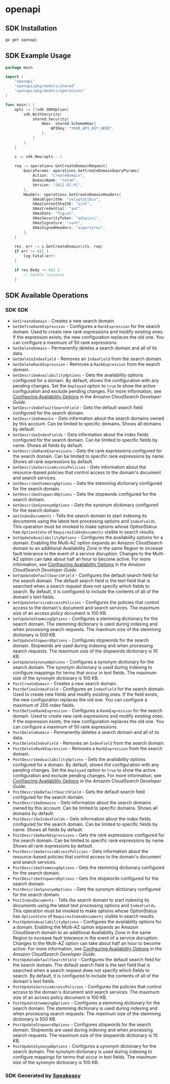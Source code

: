 # openapi

<!-- Start SDK Installation -->
## SDK Installation

```bash
go get openapi
```
<!-- End SDK Installation -->

## SDK Example Usage
<!-- Start SDK Example Usage -->
```go
package main

import (
    "openapi"
    "openapi/pkg/models/shared"
    "openapi/pkg/models/operations"
)

func main() {
    opts := []sdk.SDKOption{
        sdk.WithSecurity(
            shared.Security{
                Hmac: shared.SchemeHmac{
                    APIKey: "YOUR_API_KEY_HERE",
                },
            }
        ),
    }

    s := sdk.New(opts...)
    
    req := operations.GetCreateDomainRequest{
        QueryParams: operations.GetCreateDomainQueryParams{
            Action: "CreateDomain",
            DomainName: "totam",
            Version: "2011-02-01",
        },
        Headers: operations.GetCreateDomainHeaders{
            XAmzAlgorithm: "voluptatibus",
            XAmzContentSha256: "sint",
            XAmzCredential: "aut",
            XAmzDate: "fugiat",
            XAmzSecurityToken: "adipisci",
            XAmzSignature: "sunt",
            XAmzSignedHeaders: "asperiores",
        },
    }
    
    res, err := s.GetCreateDomain(ctx, req)
    if err != nil {
        log.Fatal(err)
    }

    if res.Body != nil {
        // handle response
    }
```
<!-- End SDK Example Usage -->

<!-- Start SDK Available Operations -->
## SDK Available Operations

### SDK SDK

* `GetCreateDomain` - Creates a new search domain.
* `GetDefineRankExpression` - Configures a <code>RankExpression</code> for the search domain. Used to create new rank expressions and modify existing ones. If the expression exists, the new configuration replaces the old one. You can configure a maximum of 50 rank expressions.
* `GetDeleteDomain` - Permanently deletes a search domain and all of its data.
* `GetDeleteIndexField` - Removes an <code>IndexField</code> from the search domain.
* `GetDeleteRankExpression` - Removes a <code>RankExpression</code> from the search domain.
* `GetDescribeAvailabilityOptions` - Gets the availability options configured for a domain. By default, shows the configuration with any pending changes. Set the <code>Deployed</code> option to <code>true</code> to show the active configuration and exclude pending changes. For more information, see <a href="http://docs.aws.amazon.com/cloudsearch/latest/developerguide/configuring-availability-options.html" target="_blank">Configuring Availability Options</a> in the <i>Amazon CloudSearch Developer Guide</i>.
* `GetDescribeDefaultSearchField` - Gets the default search field configured for the search domain.
* `GetDescribeDomains` - Gets information about the search domains owned by this account. Can be limited to specific domains. Shows all domains by default.
* `GetDescribeIndexFields` - Gets information about the index fields configured for the search domain. Can be limited to specific fields by name. Shows all fields by default.
* `GetDescribeRankExpressions` - Gets the rank expressions configured for the search domain. Can be limited to specific rank expressions by name. Shows all rank expressions by default. 
* `GetDescribeServiceAccessPolicies` - Gets information about the resource-based policies that control access to the domain's document and search services.
* `GetDescribeStemmingOptions` - Gets the stemming dictionary configured for the search domain.
* `GetDescribeStopwordOptions` - Gets the stopwords configured for the search domain.
* `GetDescribeSynonymOptions` - Gets the synonym dictionary configured for the search domain.
* `GetIndexDocuments` - Tells the search domain to start indexing its documents using the latest text processing options and <code>IndexFields</code>. This operation must be invoked to make options whose <a>OptionStatus</a> has <code>OptionState</code> of <code>RequiresIndexDocuments</code> visible in search results.
* `GetUpdateAvailabilityOptions` - Configures the availability options for a domain. Enabling the Multi-AZ option expands an Amazon CloudSearch domain to an additional Availability Zone in the same Region to increase fault tolerance in the event of a service disruption. Changes to the Multi-AZ option can take about half an hour to become active. For more information, see <a href="http://docs.aws.amazon.com/cloudsearch/latest/developerguide/configuring-availability-options.html" target="_blank">Configuring Availability Options</a> in the <i>Amazon CloudSearch Developer Guide</i>.
* `GetUpdateDefaultSearchField` - Configures the default search field for the search domain. The default search field is the text field that is searched when a search request does not specify which fields to search. By default, it is configured to include the contents of all of the domain's text fields. 
* `GetUpdateServiceAccessPolicies` - Configures the policies that control access to the domain's document and search services. The maximum size of an access policy document is 100 KB.
* `GetUpdateStemmingOptions` - Configures a stemming dictionary for the search domain. The stemming dictionary is used during indexing and when processing search requests. The maximum size of the stemming dictionary is 500 KB.
* `GetUpdateStopwordOptions` - Configures stopwords for the search domain. Stopwords are used during indexing and when processing search requests. The maximum size of the stopwords dictionary is 10 KB.
* `GetUpdateSynonymOptions` - Configures a synonym dictionary for the search domain. The synonym dictionary is used during indexing to configure mappings for terms that occur in text fields. The maximum size of the synonym dictionary is 100 KB. 
* `PostCreateDomain` - Creates a new search domain.
* `PostDefineIndexField` - Configures an <code>IndexField</code> for the search domain. Used to create new fields and modify existing ones. If the field exists, the new configuration replaces the old one. You can configure a maximum of 200 index fields.
* `PostDefineRankExpression` - Configures a <code>RankExpression</code> for the search domain. Used to create new rank expressions and modify existing ones. If the expression exists, the new configuration replaces the old one. You can configure a maximum of 50 rank expressions.
* `PostDeleteDomain` - Permanently deletes a search domain and all of its data.
* `PostDeleteIndexField` - Removes an <code>IndexField</code> from the search domain.
* `PostDeleteRankExpression` - Removes a <code>RankExpression</code> from the search domain.
* `PostDescribeAvailabilityOptions` - Gets the availability options configured for a domain. By default, shows the configuration with any pending changes. Set the <code>Deployed</code> option to <code>true</code> to show the active configuration and exclude pending changes. For more information, see <a href="http://docs.aws.amazon.com/cloudsearch/latest/developerguide/configuring-availability-options.html" target="_blank">Configuring Availability Options</a> in the <i>Amazon CloudSearch Developer Guide</i>.
* `PostDescribeDefaultSearchField` - Gets the default search field configured for the search domain.
* `PostDescribeDomains` - Gets information about the search domains owned by this account. Can be limited to specific domains. Shows all domains by default.
* `PostDescribeIndexFields` - Gets information about the index fields configured for the search domain. Can be limited to specific fields by name. Shows all fields by default.
* `PostDescribeRankExpressions` - Gets the rank expressions configured for the search domain. Can be limited to specific rank expressions by name. Shows all rank expressions by default. 
* `PostDescribeServiceAccessPolicies` - Gets information about the resource-based policies that control access to the domain's document and search services.
* `PostDescribeStemmingOptions` - Gets the stemming dictionary configured for the search domain.
* `PostDescribeStopwordOptions` - Gets the stopwords configured for the search domain.
* `PostDescribeSynonymOptions` - Gets the synonym dictionary configured for the search domain.
* `PostIndexDocuments` - Tells the search domain to start indexing its documents using the latest text processing options and <code>IndexFields</code>. This operation must be invoked to make options whose <a>OptionStatus</a> has <code>OptionState</code> of <code>RequiresIndexDocuments</code> visible in search results.
* `PostUpdateAvailabilityOptions` - Configures the availability options for a domain. Enabling the Multi-AZ option expands an Amazon CloudSearch domain to an additional Availability Zone in the same Region to increase fault tolerance in the event of a service disruption. Changes to the Multi-AZ option can take about half an hour to become active. For more information, see <a href="http://docs.aws.amazon.com/cloudsearch/latest/developerguide/configuring-availability-options.html" target="_blank">Configuring Availability Options</a> in the <i>Amazon CloudSearch Developer Guide</i>.
* `PostUpdateDefaultSearchField` - Configures the default search field for the search domain. The default search field is the text field that is searched when a search request does not specify which fields to search. By default, it is configured to include the contents of all of the domain's text fields. 
* `PostUpdateServiceAccessPolicies` - Configures the policies that control access to the domain's document and search services. The maximum size of an access policy document is 100 KB.
* `PostUpdateStemmingOptions` - Configures a stemming dictionary for the search domain. The stemming dictionary is used during indexing and when processing search requests. The maximum size of the stemming dictionary is 500 KB.
* `PostUpdateStopwordOptions` - Configures stopwords for the search domain. Stopwords are used during indexing and when processing search requests. The maximum size of the stopwords dictionary is 10 KB.
* `PostUpdateSynonymOptions` - Configures a synonym dictionary for the search domain. The synonym dictionary is used during indexing to configure mappings for terms that occur in text fields. The maximum size of the synonym dictionary is 100 KB. 

<!-- End SDK Available Operations -->

### SDK Generated by [Speakeasy](https://docs.speakeasyapi.dev/docs/using-speakeasy/client-sdks)
